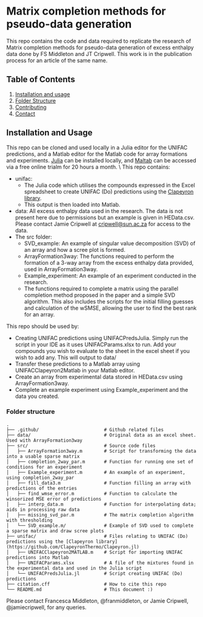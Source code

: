 # Matrix completion methods for pseudo-data generation 

This repo contains the code and data required to replicate the research of Matrix completion methods for pseudo-data generation of excess enthalpy data done by FS Middleton and JT Cripwell.
This work is in the publication process for an article of the same name. 

## Table of Contents
1. [Installation and usage](#installation-and-usage)
3. [Folder Structure](#folder-structure)
4. [Contributing](#contributing)
5. [Contact](#contact)

## Installation and Usage

This repo can be cloned and used locally in a Julia editor for the UNIFAC predictions, and a 
Matlab editor for the Matlab code for array formations and experiments. [Julia](https://julialang.org/downloads/) can be installed locally, and [Maltab](https://matlab.mathworks.com/) can be accessed via a free online trialm for 20 hours a month.
\\
This repo contains: 
* unifac:
    * The Julia code which utilises the compounds expressed in the Excel spreadsheet to create UNIFAC (Do) predictions using the [Clapeyron library](https://github.com/ClapeyronThermo/Clapeyron.jl). 
    * This output is then loaded into Matlab. 
* data: All excess enthalpy data used in the research. The data is not present here due to permissions but an example is given in HEData.csv. Please contact Jamie Cripwell at cripwell@sun.ac.za for access to the data. 
* The src folder:
    * SVD_example: An example of singular value decomposition (SVD) of an array and how a scree plot is formed. 
    * ArrayFormation3way: The functions required to perform the formation of a 3-way array from the excess enthalpy data provided, used in ArrayFormation3way. 
    * Example_experiment: An example of an experiment conducted in the research.
    * The functions required to complete a matrix using the parallel completion method proposed in the paper and a simple SVD algorithm. This also includes the scripts for the initial filling guesses and calculation of the wSMSE, allowing the user to find the best rank for an array.

This repo should be used by:
* Creating UNIFAC predictions using UNIFACPredsJulia. Simply run the script in your IDE as it uses UNIFACParams.xlsx to run. Add your compounds you wish to evaluate to the sheet in the excel sheet if you wish to add any. This will output to data/
* Transfer these predictions to a Matlab array using UNIFACClapeyron2Matlab in your Matlab editor.
* Create an array from experimental data stored in HEData.csv using ArrayFormation3way.
* Complete an example experiment using Example_experiment and the data you created. 

### Folder structure 

    . 
    ├── .github/                        # Github related files
    ├── data/                           # Original data as an excel sheet. Used with ArrayFormation3way 
    ├── src/                            # Source code files
    │   ├── ArrayFormation3way.m        # Script for transforming the data into a usable sparse matrix
    │   ├── completion_2way_par.m       # Function for running one set of conditions for an experiment
    │   ├── Example_experiment.m        # An example of an experiment, using completion_2way_par
    │   ├── fill_data3.m                # Function filling an array with predictions of the entries
    │   ├── find_wmse_error.m           # Function to calculate the winsorized MSE error of predictions 
    │   ├── interp_data.m               # Function for interpolating data; aids in processing raw data 
    │   ├── missing_svd_par.m           # The matrix completion algorithm with thresholding
    │   └── SVD_example.m/              # Example of SVD used to complete a sparse matrix and draw scree plots
    ├── unifac/                         # Files relating to UNIFAC (Do) predictions using the [Clapeyron library](https://github.com/ClapeyronThermo/Clapeyron.jl)
    │   ├── UNIFACClapeyron2MATLAB.m    # Script for importing UNIFAC predictions into Matlab 
    │   ├── UNIFACParams.xlsx           # A file of the mixtures found in the experimental data and used in the Julia script
    │   └── UNIFACPredsJulia.jl         # Script creating UNIFAC (Do) predictions
    ├── citation.cff                    # How to cite this repo
    └── README.md                       # This document :) 



Please contact Francesca Middleton, @franmiddleton, or Jamie Cripwell, @jamiecripwell, for any queries.

